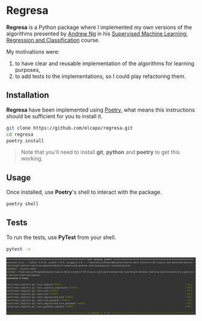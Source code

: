 # Regresa

**Regresa** is a Python package where I implemented my own versions of the algorithms presented by [Andrew Ng](https://www.andrewng.org) in his [Supervised Machine Learning: Regression and Classification](https://www.coursera.org/learn/machine-learning?specialization=machine-learning-introduction) course.

My motivations were:

1. to have clear and reusable implementation of the algorithms for learning purposes,
2. to add tests to the implementations, so I could play refactoring them.

## Installation

**Regresa** have been implemented using [Poetry](https://python-poetry.org), what means this instructions should be sufficient for you to install it.

```bash
git clone https://github.com/elcapo/regresa.git
cd regresa
poetry install
```

> Note that you'll need to install **git**, **python** and **poetry** to get this working.

## Usage

Once installed, use **Poetry**'s shell to interact with the package.

```bash
poetry shell
```

## Tests

To run the tests, use **PyTest** from your shell.

```bash
pytest -v
```

![Example of result of running the test suite](assets/screenshot_of_the_first_testuite.png)